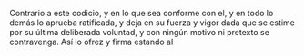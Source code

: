 Contrario a este codicio, y en lo que sea conforme con el, y en todo lo demás lo aprueba ratificada, y deja en su fuerza y vigor dada que se estime por su última deliberada voluntad, y con ningún motivo ni pretexto se contravenga. Así lo ofrez y firma estando al